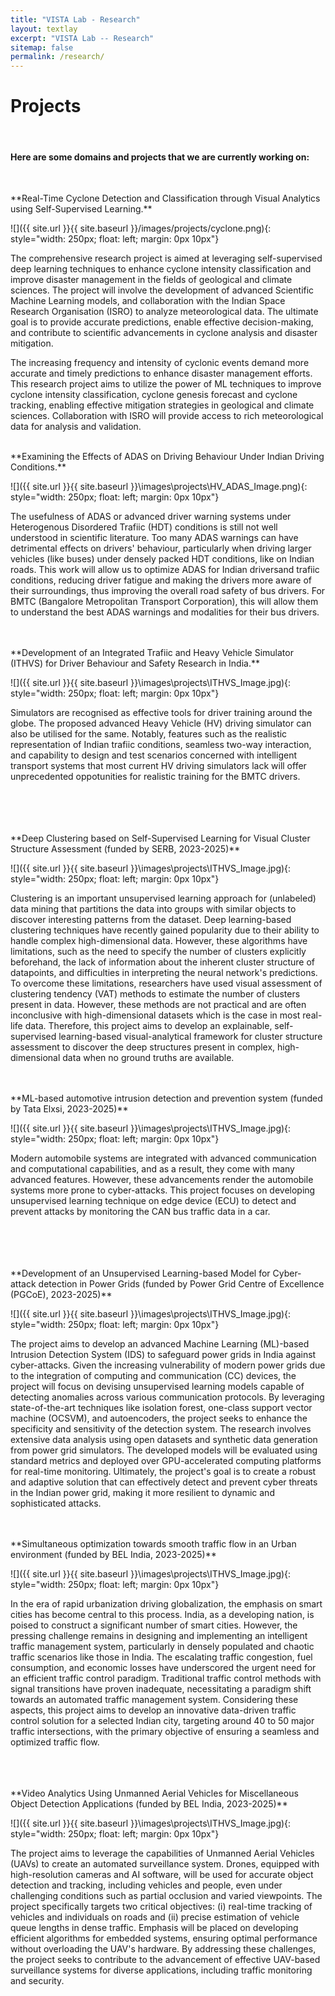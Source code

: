 ```yaml
---
title: "VISTA Lab - Research"
layout: textlay
excerpt: "VISTA Lab -- Research"
sitemap: false
permalink: /research/
---
```


# Projects

<!-- Our overarching goal is to explore and understand new quantum states of electronic matter on the atomic scale. To do so, we use and develop novel spectroscopic-imaging scanning tunneling microscopy (SI-STM) tools to visualize the relevant quantum mechanical degrees of freedom. -->

<!-- Our overarching goal is to... -->

<!-- Our goal is to build instruments and develop techniques that enable us to address the questions we find most interesting. This is possible thanks also to Milan's broad background with different research themes and technologies: he learned his trade in [Seamus Davis’ SI-STM lab](http://davisgroup.lassp.cornell.edu/) and with [Felix Baumberger](http://dpmc.unige.ch/gr_baumberger/index.html), and later moved as an [ETH fellow](http://www.ethfellows.ethz.ch/) to [Andreas Wallraff’s qudev lab](http://www.qudev.ethz.ch/) where he investigated coupled cavity arrays in circuit QED. We further have group members with different background and interests, working together on physics and instrumentation. -->

<!-- Here are some themes and techniques that we currently work on: --><br/>
<h4><y>Here are some domains and projects that we are currently working on:</y></h4><br/>

<p>**Real-Time Cyclone Detection and Classification through Visual Analytics using Self-Supervised Learning.**</p>

![]({{ site.url }}{{ site.baseurl }}/images/projects/cyclone.png){: style="width: 250px; float: left; margin: 0px  10px"}

The comprehensive research project is aimed at leveraging self-supervised deep learning techniques to enhance cyclone intensity classification and improve disaster management in the fields of geological and climate sciences. The project will involve the development of advanced Scientific Machine Learning models, and collaboration with the Indian Space Research Organisation (ISRO) to analyze meteorological data. The ultimate goal is to provide accurate predictions, enable effective decision-making, and contribute to scientific advancements in cyclone analysis and disaster mitigation.

The increasing frequency and intensity of cyclonic events demand more accurate and timely predictions to enhance disaster management efforts. This research project aims to utilize the power of ML techniques to improve cyclone intensity classification, cyclone genesis forecast and cyclone tracking, enabling effective mitigation strategies in geological and climate sciences. Collaboration with ISRO will provide access to rich meteorological data for analysis and validation.<br/><br/>

<!-- <div class="project-entry">
  <div class="project-image">
    <img src="{{ site.url }}{{ site.baseurl }}/images/projects/HV_ADAS_Image.png" alt="ADAS Project Image">
  </div>
  <div class="project-description">
    <p><strong>Examining the Effects of ADAS on Driving Behaviour Under Indian Driving Conditions.</strong></p>
    <p>The usefulness of ADAS or advanced driver warning systems under Heterogenous Disordered Traffic (HDT) conditions is still not well understood in scientific literature. Too many ADAS warnings can have detrimental effects on drivers' behaviour, particularly when driving larger vehicles (like buses) under densely packed HDT conditions, like on Indian roads. This work will allow us to optimize ADAS for Indian drivers and traffic conditions, reducing driver fatigue and making the drivers more aware of their surroundings, thus improving the overall road safety of bus drivers. For BMTC (Bangalore Metropolitan Transport Corporation), this will allow them to understand the best ADAS warnings and modalities for their bus drivers.</p>
  </div>
</div> -->

<p>**Examining the Effects of ADAS on Driving Behaviour Under Indian Driving Conditions.**</p>

![]({{ site.url }}{{ site.baseurl }}\images\projects\HV_ADAS_Image.png){: style="width: 250px; float: left; margin: 0px  10px"}

The usefulness of ADAS or advanced driver warning systems under Heterogenous Disordered Trafiic (HDT) conditions is still not well understood in scientific literature. Too many ADAS warnings can have detrimental effects on drivers' behaviour, particularly when driving larger vehicles (like buses) under densely packed HDT conditions, like on Indian roads. This work will allow us to optimize ADAS for Indian driversand trafiic conditions, reducing driver fatigue and making the drivers more aware of their surroundings, thus improving the overall road safety of bus drivers. For BMTC (Bangalore Metropolitan Transport Corporation), this will allow them to understand the best ADAS warnings and modalities for their bus drivers.<br/><br/><br/>

<p>**Development of an Integrated Trafiic and Heavy Vehicle Simulator (ITHVS) for Driver Behaviour and Safety Research in India.**</p>

![]({{ site.url }}{{ site.baseurl }}\images\projects\ITHVS_Image.jpg){: style="width: 250px; float: left; margin: 0px  10px"}

Simulators are recognised as effective tools for driver training around the globe. The proposed advanced Heavy Vehicle (HV) driving simulator can also be utilised for the same. Notably, features such as the realistic representation of Indian trafiic conditions, seamless two-way interaction, and capability to design and test scenarios concerned with intelligent transport systems that most current HV driving simulators lack will offer unprecedented oppotunities for realistic training for the BMTC drivers.<br/><br/><br/><br/><br/>

<p>**Deep Clustering based on Self-Supervised Learning for Visual Cluster Structure Assessment (funded by SERB, 2023-2025)**</p>

![]({{ site.url }}{{ site.baseurl }}\images\projects\ITHVS_Image.jpg){: style="width: 250px; float: left; margin: 0px  10px"}

Clustering is an important unsupervised learning approach for (unlabeled) data mining that partitions the data into groups with similar objects to discover interesting patterns from the dataset. Deep learning-based clustering techniques have recently gained popularity due to their ability to handle complex high-dimensional data. However, these algorithms have limitations, such as the need to specify the number of clusters explicitly beforehand, the lack of information about the inherent cluster structure of datapoints, and difficulties in interpreting the neural network's predictions. To overcome these limitations, researchers have used visual assessment of clustering tendency (VAT) methods to estimate the number of clusters present in data. However, these methods are not practical and are often inconclusive with high-dimensional datasets which is the case in most real-life data. Therefore, this project aims to develop an explainable, self-supervised learning-based visual-analytical framework for cluster structure assessment to discover the deep structures present in complex, high-dimensional data when no ground truths are available.<br/><br/><br/>

<p>**ML-based automotive intrusion detection and prevention system (funded by Tata Elxsi, 2023-2025)**</p>

![]({{ site.url }}{{ site.baseurl }}\images\projects\ITHVS_Image.jpg){: style="width: 250px; float: left; margin: 0px  10px"}

Modern automobile systems are integrated with advanced communication and computational capabilities, and as a result, they come with many advanced features. However, these advancements render the automobile systems more prone to cyber-attacks. This project focuses on developing unsupervised learning technique on edge device (ECU) to detect and prevent attacks by monitoring the CAN bus traffic data in a car.<br/><br/><br/><br/><br/>

<p>**Development of an Unsupervised Learning-based Model for Cyber-attack detection in Power Grids (funded by Power Grid Centre of Excellence (PGCoE), 2023-2025)**</p>

![]({{ site.url }}{{ site.baseurl }}\images\projects\ITHVS_Image.jpg){: style="width: 250px; float: left; margin: 0px  10px"}

The project aims to develop an advanced Machine Learning (ML)-based Intrusion Detection System (IDS) to safeguard power grids in India against cyber-attacks. Given the increasing vulnerability of modern power grids due to the integration of computing and communication (CC) devices, the project will focus on devising unsupervised learning models capable of detecting anomalies across various communication protocols. By leveraging state-of-the-art techniques like isolation forest, one-class support vector machine (OCSVM), and autoencoders, the project seeks to enhance the specificity and sensitivity of the detection system. The research involves extensive data analysis using open datasets and synthetic data generation from power grid simulators. The developed models will be evaluated using standard metrics and deployed over GPU-accelerated computing platforms for real-time monitoring. Ultimately, the project's goal is to create a robust and adaptive solution that can effectively detect and prevent cyber threats in the Indian power grid, making it more resilient to dynamic and sophisticated attacks.<br/><br/><br/>

<p>**Simultaneous optimization towards smooth traffic flow in an Urban environment (funded by BEL India, 2023-2025)**</p>

![]({{ site.url }}{{ site.baseurl }}\images\projects\ITHVS_Image.jpg){: style="width: 250px; float: left; margin: 0px  10px"}

In the era of rapid urbanization driving globalization, the emphasis on smart cities has become central to this process. India, as a developing nation, is poised to construct a significant number of smart cities. However, the pressing challenge remains in designing and implementing an intelligent traffic management system, particularly in densely populated and chaotic traffic scenarios like those in India. The escalating traffic congestion, fuel consumption, and economic losses have underscored the urgent need for an efficient traffic control paradigm. Traditional traffic control methods with signal transitions have proven inadequate, necessitating a paradigm shift towards an automated traffic management system. Considering these aspects, this project aims to develop an innovative data-driven traffic control solution for a selected Indian city, targeting around 40 to 50 major traffic intersections, with the primary objective of ensuring a seamless and optimized traffic flow.<br/><br/><br/><br/>

<p>**Video Analytics Using Unmanned Aerial Vehicles for Miscellaneous Object Detection Applications (funded by BEL India, 2023-2025)**</p>

![]({{ site.url }}{{ site.baseurl }}\images\projects\ITHVS_Image.jpg){: style="width: 250px; float: left; margin: 0px  10px"}

The project aims to leverage the capabilities of Unmanned Aerial Vehicles (UAVs) to create an automated surveillance system. Drones, equipped with high-resolution cameras and AI software, will be used for accurate object detection and tracking, including vehicles and people, even under challenging conditions such as partial occlusion and varied viewpoints. The project specifically targets two critical objectives: (i) real-time tracking of vehicles and individuals on roads and (ii) precise estimation of vehicle queue lengths in dense traffic. Emphasis will be placed on developing efficient algorithms for embedded systems, ensuring optimal performance without overloading the UAV's hardware. By addressing these challenges, the project seeks to contribute to the advancement of effective UAV-based surveillance systems for diverse applications, including traffic monitoring and security.<br/>

<!-- ![]({{ site.url }}{{ site.baseurl }}/images/respic/SciPost.png){: style="width: 70%; float: center; margin: 0px"} -->

<br><br/><br/><br/><br/><br/><br/>
<!-- ### ... and more. -->
